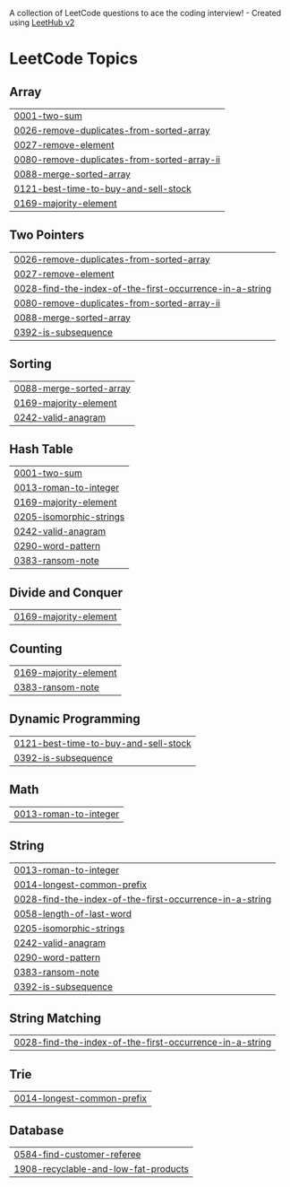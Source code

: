 A collection of LeetCode questions to ace the coding interview! - Created using [LeetHub v2](https://github.com/arunbhardwaj/LeetHub-2.0)
<!---LeetCode Topics Start-->
# LeetCode Topics
## Array
|  |
| ------- |
| [0001-two-sum](https://github.com/shwetashah791/LEETCODE/tree/master/0001-two-sum) |
| [0026-remove-duplicates-from-sorted-array](https://github.com/shwetashah791/Leetcode/tree/master/0026-remove-duplicates-from-sorted-array) |
| [0027-remove-element](https://github.com/shwetashah791/Leetcode/tree/master/0027-remove-element) |
| [0080-remove-duplicates-from-sorted-array-ii](https://github.com/shwetashah791/LEETCODE/tree/master/0080-remove-duplicates-from-sorted-array-ii) |
| [0088-merge-sorted-array](https://github.com/shwetashah791/Leetcode/tree/master/0088-merge-sorted-array) |
| [0121-best-time-to-buy-and-sell-stock](https://github.com/shwetashah791/Leetcode/tree/master/0121-best-time-to-buy-and-sell-stock) |
| [0169-majority-element](https://github.com/shwetashah791/Leetcode/tree/master/0169-majority-element) |
## Two Pointers
|  |
| ------- |
| [0026-remove-duplicates-from-sorted-array](https://github.com/shwetashah791/Leetcode/tree/master/0026-remove-duplicates-from-sorted-array) |
| [0027-remove-element](https://github.com/shwetashah791/Leetcode/tree/master/0027-remove-element) |
| [0028-find-the-index-of-the-first-occurrence-in-a-string](https://github.com/shwetashah791/LEETCODE/tree/master/0028-find-the-index-of-the-first-occurrence-in-a-string) |
| [0080-remove-duplicates-from-sorted-array-ii](https://github.com/shwetashah791/LEETCODE/tree/master/0080-remove-duplicates-from-sorted-array-ii) |
| [0088-merge-sorted-array](https://github.com/shwetashah791/Leetcode/tree/master/0088-merge-sorted-array) |
| [0392-is-subsequence](https://github.com/shwetashah791/LEETCODE/tree/master/0392-is-subsequence) |
## Sorting
|  |
| ------- |
| [0088-merge-sorted-array](https://github.com/shwetashah791/Leetcode/tree/master/0088-merge-sorted-array) |
| [0169-majority-element](https://github.com/shwetashah791/Leetcode/tree/master/0169-majority-element) |
| [0242-valid-anagram](https://github.com/shwetashah791/LEETCODE/tree/master/0242-valid-anagram) |
## Hash Table
|  |
| ------- |
| [0001-two-sum](https://github.com/shwetashah791/LEETCODE/tree/master/0001-two-sum) |
| [0013-roman-to-integer](https://github.com/shwetashah791/Leetcode/tree/master/0013-roman-to-integer) |
| [0169-majority-element](https://github.com/shwetashah791/Leetcode/tree/master/0169-majority-element) |
| [0205-isomorphic-strings](https://github.com/shwetashah791/LEETCODE/tree/master/0205-isomorphic-strings) |
| [0242-valid-anagram](https://github.com/shwetashah791/LEETCODE/tree/master/0242-valid-anagram) |
| [0290-word-pattern](https://github.com/shwetashah791/LEETCODE/tree/master/0290-word-pattern) |
| [0383-ransom-note](https://github.com/shwetashah791/LEETCODE/tree/master/0383-ransom-note) |
## Divide and Conquer
|  |
| ------- |
| [0169-majority-element](https://github.com/shwetashah791/Leetcode/tree/master/0169-majority-element) |
## Counting
|  |
| ------- |
| [0169-majority-element](https://github.com/shwetashah791/Leetcode/tree/master/0169-majority-element) |
| [0383-ransom-note](https://github.com/shwetashah791/LEETCODE/tree/master/0383-ransom-note) |
## Dynamic Programming
|  |
| ------- |
| [0121-best-time-to-buy-and-sell-stock](https://github.com/shwetashah791/Leetcode/tree/master/0121-best-time-to-buy-and-sell-stock) |
| [0392-is-subsequence](https://github.com/shwetashah791/LEETCODE/tree/master/0392-is-subsequence) |
## Math
|  |
| ------- |
| [0013-roman-to-integer](https://github.com/shwetashah791/Leetcode/tree/master/0013-roman-to-integer) |
## String
|  |
| ------- |
| [0013-roman-to-integer](https://github.com/shwetashah791/Leetcode/tree/master/0013-roman-to-integer) |
| [0014-longest-common-prefix](https://github.com/shwetashah791/LEETCODE/tree/master/0014-longest-common-prefix) |
| [0028-find-the-index-of-the-first-occurrence-in-a-string](https://github.com/shwetashah791/LEETCODE/tree/master/0028-find-the-index-of-the-first-occurrence-in-a-string) |
| [0058-length-of-last-word](https://github.com/shwetashah791/LEETCODE/tree/master/0058-length-of-last-word) |
| [0205-isomorphic-strings](https://github.com/shwetashah791/LEETCODE/tree/master/0205-isomorphic-strings) |
| [0242-valid-anagram](https://github.com/shwetashah791/LEETCODE/tree/master/0242-valid-anagram) |
| [0290-word-pattern](https://github.com/shwetashah791/LEETCODE/tree/master/0290-word-pattern) |
| [0383-ransom-note](https://github.com/shwetashah791/LEETCODE/tree/master/0383-ransom-note) |
| [0392-is-subsequence](https://github.com/shwetashah791/LEETCODE/tree/master/0392-is-subsequence) |
## String Matching
|  |
| ------- |
| [0028-find-the-index-of-the-first-occurrence-in-a-string](https://github.com/shwetashah791/LEETCODE/tree/master/0028-find-the-index-of-the-first-occurrence-in-a-string) |
## Trie
|  |
| ------- |
| [0014-longest-common-prefix](https://github.com/shwetashah791/LEETCODE/tree/master/0014-longest-common-prefix) |
## Database
|  |
| ------- |
| [0584-find-customer-referee](https://github.com/shwetashah791/LEETCODE/tree/master/0584-find-customer-referee) |
| [1908-recyclable-and-low-fat-products](https://github.com/shwetashah791/LEETCODE/tree/master/1908-recyclable-and-low-fat-products) |
<!---LeetCode Topics End-->